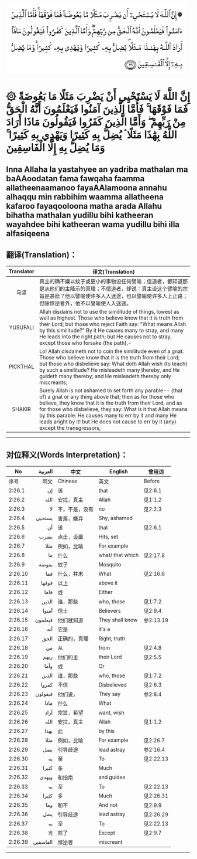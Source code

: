 ![002:026](images/002_026.gif)

#  ۞ إِنَّ اللَّهَ لَا يَسْتَحْيِي أَنْ يَضْرِبَ مَثَلًا مَا بَعُوضَةً فَمَا فَوْقَهَا ۚ فَأَمَّا الَّذِينَ آمَنُوا فَيَعْلَمُونَ أَنَّهُ الْحَقُّ مِنْ رَبِّهِمْ ۖ وَأَمَّا الَّذِينَ كَفَرُوا فَيَقُولُونَ مَاذَا أَرَادَ اللَّهُ بِهَٰذَا مَثَلًا ۘ يُضِلُّ بِهِ كَثِيرًا وَيَهْدِي بِهِ كَثِيرًا ۚ وَمَا يُضِلُّ بِهِ إِلَّا الْفَاسِقِينَ 

## Inna Allaha la yastahyee an yadriba mathalan ma baAAoodatan fama fawqaha faamma allatheenaamanoo fayaAAlamoona annahu alhaqqu min rabbihim waamma allatheena kafaroo fayaqooloona matha arada Allahu bihatha mathalan yudillu bihi katheeran wayahdee bihi katheeran wama yudillu bihi illa alfasiqeena

## 翻译(Translation)：

| Translator | 译文(Translation)                                            |
|:----------:| ------------------------------------------------------------ |
| 马坚       | 真主的确不嫌以蚊子或更小的事物设任何譬喻；信道者，都知道那是从他们的主降示的真理；不信道者，却说：真主设这个譬喻的宗旨是甚麽？他以譬喻使许多人入迷途，也以譬喻使许多人上正路；但除悖逆者外，他不以譬喻使人入迷途。 |
| YUSUFALI   | Allah disdains not to use the similitude of things, lowest as well as highest. Those who believe know that it is truth from their Lord; but those who reject Faith say: "What means Allah by this similitude?" By it He causes many to stray, and many He leads into the right path; but He causes not to stray, except those who forsake (the path),- |
| PICKTHAL   | Lo! Allah disdaineth not to coin the similitude even of a gnat. Those who believe know that it is the truth from their Lord; but those who disbelieve say: What doth Allah wish (to teach) by such a similitude? He misleadeth many thereby, and He guideth many thereby; and He misleadeth thereby only miscreants; |
| SHAKIR     | Surely Allah is not ashamed to set forth any parable-- (that of) a gnat or any thing above that; then as for those who believe, they know that it is the truth from their Lord, and as for those who disbelieve, they say: What is it that Allah means by this parable: He causes many to err by it and many He leads aright by it! but He does not cause to err by it (any) except the transgressors, |

---

## 对位释义(Words Interpretation)：

| No      | العربية  | 中文           | English          | 曾用词    |
| ------- | --------:| -------------- | ---------------- | --------- |
| 序号    | 阿文     | Chinese        | 英文             | Before    |
| 2:26.1  | إن       | 该             | that             | 见2:6.1   |
| 2:26.2  | الله     | 安拉，真主     | Allah            | 见1:1.2   |
| 2:26.3  | لا       | 不，不是，没有 | no               | 见2:2.3   |
| 2:26.4  | يستحيي   | 害羞，嫌弃     | Shy, ashamed     |           |
| 2:26.5  | أن       | 该             | that             | 见2:6.1   |
| 2:26.6  | يضرب     | 点击，设置     | Hits, set        |           |
| 2:26.7  | مثلا     | 例如，比喻     | For example      |           |
| 2:26.8  | ما       | 什么           | what/ that which | 见2:17.8  |
| 2:26.9  | بعوضة    | 蚊子           | Mosquito         |           |
| 2:26.10 | فما      | 什么，并未     | What             | 见2:16.6  |
| 2:26.11 | فوقها    | 以上           | above it         |           |
| 2:26.12 | فاما     | 或             | Either           |           |
| 2:26.13 | الذين    | 谁，那些       | who, those       | 见1:7.2   |
| 2:26.14 | آمنوا    | 信士           | Believers        | 见2:9.4   |
| 2:26.15 | فيعلمون  | 他们就知道     | They shall know  | 参2:13.19 |
| 2:26.16 | أنه      | 它是           | it's a           |           |
| 2:26.17 | الحق     | 正确的，真理   | Right, truth     |           |
| 2:26.18 | من       | 从             | from             | 见2:4.8   |
| 2:26.19 | ربهم     | 他们的主       | their Lord       | 见2:5.5   |
| 2:26.20 | وأما     | 或             | Or               |           |
| 2:26.21 | الذين    | 谁，那些       | who, those       | 见1:7.2   |
| 2:26.22 | كفروا    | 不信           | Disbelieved      | 见2:6.3   |
| 2:26.23 | فيقولون  | 他们说，       | They say         | 参2:8.4   |
| 2:26.24 | ماذا     | 什么           | What             |           |
| 2:26.25 | أراد     | 宗旨，希望     | want, wish       |           |
| 2:26.26 | الله     | 安拉，真主     | Allah            | 见1:1.2   |
| 2:26.27 | بهذا     | 此             | by this          |           |
| 2:26.28 | مثلا     | 例如，比喻     | For example      | 见2:26.7  |
| 2:26.29 | يضل      | 引导歧途       | lead astray      | 参2:16.4  |
| 2:26.30 | به       | 至             | To               | 见2:22.13 |
| 2:26.31 | كثيرا    | 多             | Much             |           |
| 2:26.32 | ويهدي    | 和指南         | and guides       |           |
| 2:26.33 | به       | 至             | To               | 见2:22.13 |
| 2:26.34 | كثيرا    | 多             | Much             | 见2:26.31 |
| 2:26.35 | وما      | 和不           | And not          | 见2:9.9   |
| 2:26.36 | يضل      | 引导歧途       | lead astray      | 见2:26.29 |
| 2:26.37 | به       | 至             | To               | 见2:22.13 |
| 2:26.38 | إلا      | 除了           | Except           | 见2:9.7   |
| 2:26.39 | الفاسقين | 悖逆者         | miscreant        |           |

---
